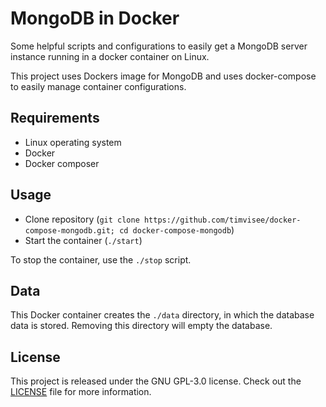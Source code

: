 # MongoDB in Docker
Some helpful scripts and configurations to easily get a MongoDB server
instance running in a docker container on Linux.

This project uses Dockers image for MongoDB and uses
docker-compose to easily manage container configurations.

## Requirements
* Linux operating system
* Docker
* Docker composer

## Usage
* Clone repository (`git clone https://github.com/timvisee/docker-compose-mongodb.git; cd docker-compose-mongodb`)
* Start the container (`./start`)

To stop the container, use the `./stop` script.

## Data
This Docker container creates the `./data` directory, in which the database data is stored.
Removing this directory will empty the database.

## License
This project is released under the GNU GPL-3.0 license. Check out the [LICENSE](LICENSE) file for more information.
